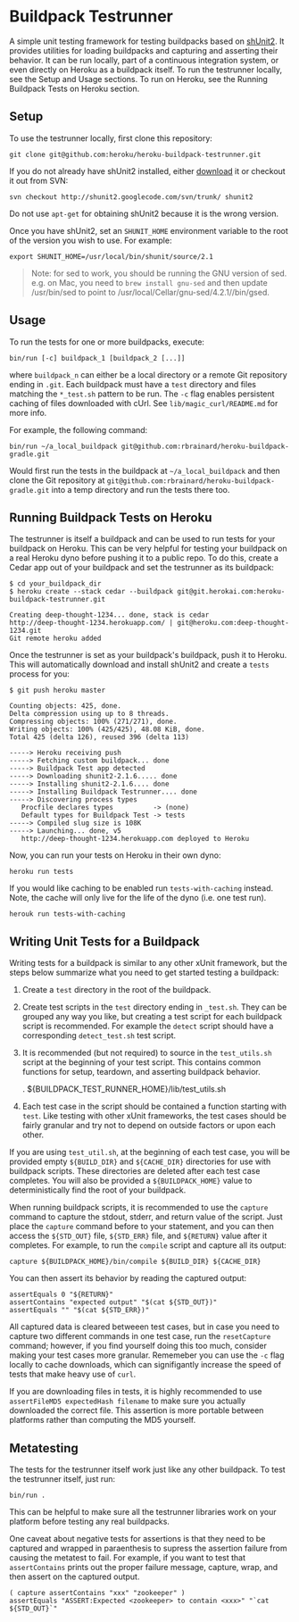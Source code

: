 Buildpack Testrunner
=====================
A simple unit testing framework for testing buildpacks based on [shUnit2](http://code.google.com/p/shunit2/).
It provides utilities for loading buildpacks and capturing and asserting their behavior. 
It can be run locally, part of a continuous integration system, or even directly on Heroku as a buildpack itself.
To run the testrunner locally, see the Setup and Usage sections. 
To run on Heroku, see the Running Buildpack Tests on Heroku section.

Setup
-----
To use the testrunner locally, first clone this repository:

    git clone git@github.com:heroku/heroku-buildpack-testrunner.git

If you do not already have shUnit2 installed, either [download](http://code.google.com/p/shunit2/downloads/list)
it or checkout it out from SVN:

    svn checkout http://shunit2.googlecode.com/svn/trunk/ shunit2

Do not use `apt-get` for obtaining shUnit2 because it is the wrong version.

Once you have shUnit2, set an `SHUNIT_HOME` environment variable to the root of the version you wish to use. For example:

    export SHUNIT_HOME=/usr/local/bin/shunit/source/2.1

> Note: for sed to work, you should be running the GNU version of sed. e.g. on Mac, you need to `brew install gnu-sed` and
> then update /usr/bin/sed to point to /usr/local/Cellar/gnu-sed/4.2.1//bin/gsed.

Usage
-----
To run the tests for one or more buildpacks, execute:

    bin/run [-c] buildpack_1 [buildpack_2 [...]]

where `buildpack_n` can either be a local directory or a remote Git repository ending in `.git`.
Each buildpack must have a `test` directory and files matching the `*_test.sh` pattern to be run.
The `-c` flag enables persistent caching of files downloaded with cUrl. See `lib/magic_curl/README.md` for more info.

For example, the following command:

    bin/run ~/a_local_buildpack git@github.com:rbrainard/heroku-buildpack-gradle.git

Would first run the tests in the buildpack at `~/a_local_buildpack` and then clone the
Git repository at `git@github.com:rbrainard/heroku-buildpack-gradle.git` into a temp
directory and run the tests there too.

Running Buildpack Tests on Heroku
---------------------------------
The testrunner is itself a buildpack and can be used to run tests for your buildpack on Heroku.
This can be very helpful for testing your buildpack on a real Heroku dyno before pushing it to a public repo.
To do this, create a Cedar app out of your buildpack and set the testrunner as its buildpack:

    $ cd your_buildpack_dir
    $ heroku create --stack cedar --buildpack git@git.herokai.com:heroku-buildpack-testrunner.git
   
    Creating deep-thought-1234... done, stack is cedar
    http://deep-thought-1234.herokuapp.com/ | git@heroku.com:deep-thought-1234.git
    Git remote heroku added

Once the testrunner is set as your buildpack's buildpack, push it to Heroku.
This will automatically download and install shUnit2 and create a `tests` process for you:

    $ git push heroku master
    
    Counting objects: 425, done.
    Delta compression using up to 8 threads.
    Compressing objects: 100% (271/271), done.
    Writing objects: 100% (425/425), 48.08 KiB, done.
    Total 425 (delta 126), reused 396 (delta 113)

    -----> Heroku receiving push
    -----> Fetching custom buildpack... done
    -----> Buildpack Test app detected
    -----> Downloading shunit2-2.1.6..... done
    -----> Installing shunit2-2.1.6.... done
    -----> Installing Buildpack Testrunner.... done
    -----> Discovering process types
	   Procfile declares types          -> (none)
	   Default types for Buildpack Test -> tests
    -----> Compiled slug size is 108K
    -----> Launching... done, v5
	   http://deep-thought-1234.herokuapp.com deployed to Heroku

Now, you can run your tests on Heroku in their own dyno:

    heroku run tests

If you would like caching to be enabled run `tests-with-caching` instead.
Note, the cache will only live for the life of the dyno (i.e. one test run).

    herouk run tests-with-caching


Writing Unit Tests for a Buildpack
----------------------------------
Writing tests for a buildpack is similar to any other xUnit framework, but the steps below summarize what you need to get started testing a buildpack:

1. Create a `test` directory in the root of the buildpack.

2. Create test scripts in the `test` directory ending in `_test.sh`. 
They can be grouped any way you like, but creating a test script for each buildpack script is recommended. 
For example the `detect` script should have a corresponding `detect_test.sh` test script.

3. It is recommended (but not required) to source in the `test_utils.sh` script at the beginning of your test script.
This contains common functions for setup, teardown, and asserting buildpack behavior.
 
    . ${BUILDPACK_TEST_RUNNER_HOME}/lib/test_utils.sh

4. Each test case in the script should be contained a function starting with `test`. 
Like testing with other xUnit frameworks, the test cases should be fairly granular
and try not to depend on outside factors or upon each other. 

If you are using `test_util.sh`, at the beginning of each test case, you will be provided empty `${BUILD_DIR}` and `${CACHE_DIR}`
directories for use with buildpack scripts. These directories are deleted after each test case completes. You will also be provided a
`${BUILDPACK_HOME}` value to deterministically find the root of your buildpack.

When running buildpack scripts, it is recommended to use the `capture` command to capture the stdout, stderr, and return value of the script.
Just place the `capture` command before to your statement, and you can then access the `${STD_OUT}` file, `${STD_ERR}` file, and `${RETURN}` value
after it completes. For example, to run the `compile` script and capture all its output:

    capture ${BUILDPACK_HOME}/bin/compile ${BUILD_DIR} ${CACHE_DIR} 

You can then assert its behavior by reading the captured output:
  
    assertEquals 0 "${RETURN}"
    assertContains "expected output" "$(cat ${STD_OUT})"
    assertEquals "" "$(cat ${STD_ERR})"

All captured data is cleared betweeen test cases, but in case you need to capture two different commands in one test case, run the `resetCapture` command; 
however, if you find yourself doing this too much, consider making your test cases more granular. Rememeber you can use the `-c` flag locally to cache 
downloads, which can signifigantly increase the speed of tests that make heavy use of `curl`.

If you are downloading files in tests, it is highly recommended to use `assertFileMD5 expectedHash filename` to make sure you actually downloaded the correct file.
This assertion is more portable between platforms rather than computing the MD5 yourself.

Metatesting
-----------
The tests for the testrunner itself work just like any other buildpack. To test the testrunner itself, just run:

   `bin/run .`

This can be helpful to make sure all the testrunner libraries work on your platform before testing any real buildpacks.

One caveat about negative tests for assertions is that they need to be captured and wrapped in paraenthesis to supress 
the assertion failure from causing the metatest to fail. For example, if you want to test that `assertContains` prints out
the proper failure message, capture, wrap, and then assert on the captured output.

    ( capture assertContains "xxx" "zookeeper" )
    assertEquals "ASSERT:Expected <zookeeper> to contain <xxx>" "`cat ${STD_OUT}`"
